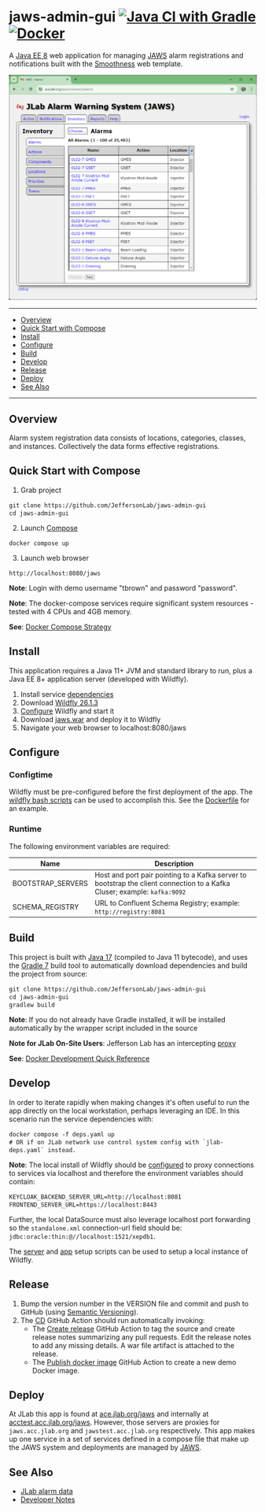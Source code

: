 # jaws-admin-gui [![Java CI with Gradle](https://github.com/JeffersonLab/jaws-admin-gui/actions/workflows/ci.yaml/badge.svg)](https://github.com/JeffersonLab/jaws-admin-gui/actions/workflows/ci.yaml) [![Docker](https://img.shields.io/docker/v/jeffersonlab/jaws-admin-gui?sort=semver&label=DockerHub)](https://hub.docker.com/r/jeffersonlab/jaws-admin-gui)
A [Java EE 8](https://en.wikipedia.org/wiki/Jakarta_EE) web application for managing [JAWS](https://github.com/JeffersonLab/jaws) alarm registrations and notifications built with the [Smoothness](https://github.com/JeffersonLab/smoothness) web template.

<p>
<a href="#"><img src="https://github.com/JeffersonLab/jaws-admin-gui/raw/main/Screenshot.png"/></a>     
</p>

---
 - [Overview](https://github.com/JeffersonLab/jaws-admin-gui#overview)
 - [Quick Start with Compose](https://github.com/JeffersonLab/jaws-admin-gui#quick-start-with-compose) 
 - [Install](https://github.com/JeffersonLab/jaws-admin-gui#install)
 - [Configure](https://github.com/JeffersonLab/jaws-admin-gui#configure)
 - [Build](https://github.com/JeffersonLab/jaws-admin-gui#build)
 - [Develop](https://github.com/JeffersonLab/jaws-admin-gui#develop)
 - [Release](https://github.com/JeffersonLab/jaws-admin-gui#release)
 - [Deploy](https://github.com/JeffersonLab/jaws-admin-gui#deploy) 
 - [See Also](https://github.com/JeffersonLab/jaws-admin-gui#see-also)
---

## Overview
Alarm system registration data consists of locations, categories, classes, and instances.  Collectively the data forms effective registrations.

## Quick Start with Compose
1. Grab project
```
git clone https://github.com/JeffersonLab/jaws-admin-gui
cd jaws-admin-gui
```
2. Launch [Compose](https://github.com/docker/compose)
```
docker compose up
```
3. Launch web browser
```
http://localhost:8080/jaws
```
**Note**: Login with demo username "tbrown" and password "password".

**Note**: The docker-compose services require significant system resources - tested with 4 CPUs and 4GB memory.

**See**: [Docker Compose Strategy](https://gist.github.com/slominskir/a7da801e8259f5974c978f9c3091d52c)

## Install
This application requires a Java 11+ JVM and standard library to run, plus a Java EE 8+ application server (developed with Wildfly).

   1. Install service [dependencies](https://github.com/JeffersonLab/jaws-admin-gui/blob/main/deps.yaml)
   1. Download [Wildfly 26.1.3](https://www.wildfly.org/downloads/)
   1. [Configure](https://github.com/JeffersonLab/jaws-admin-gui#configure) Wildfly and start it
   1. Download [jaws.war](https://github.com/JeffersonLab/jaws-admin-gui/releases) and deploy it to Wildfly
   1. Navigate your web browser to localhost:8080/jaws


## Configure

### Configtime
Wildfly must be pre-configured before the first deployment of the app. The [wildfly bash scripts](https://github.com/JeffersonLab/wildfly#configure) can be used to accomplish this. See the [Dockerfile](https://github.com/JeffersonLab/jaws-admin-gui/blob/main/Dockerfile) for an example.

### Runtime
The following environment variables are required:

| Name | Description |
|----------|---------|
| BOOTSTRAP_SERVERS | Host and port pair pointing to a Kafka server to bootstrap the client connection to a Kafka Cluser; example: `kafka:9092` |
| SCHEMA_REGISTRY | URL to Confluent Schema Registry; example: `http://registry:8081` |

## Build
This project is built with [Java 17](https://adoptium.net/) (compiled to Java 11 bytecode), and uses the [Gradle 7](https://gradle.org/) build tool to automatically download dependencies and build the project from source:

```
git clone https://github.com/JeffersonLab/jaws-admin-gui
cd jaws-admin-gui
gradlew build
```
**Note**: If you do not already have Gradle installed, it will be installed automatically by the wrapper script included in the source

**Note for JLab On-Site Users**: Jefferson Lab has an intercepting [proxy](https://gist.github.com/slominskir/92c25a033db93a90184a5994e71d0b78)

**See**: [Docker Development Quick Reference](https://gist.github.com/slominskir/a7da801e8259f5974c978f9c3091d52c#development-quick-reference)

## Develop
In order to iterate rapidly when making changes it's often useful to run the app directly on the local workstation, perhaps leveraging an IDE.  In this scenario run the service dependencies with:
```
docker compose -f deps.yaml up
# OR if on JLab network use control system config with `jlab-deps.yaml` instead.
```
**Note**: The local install of Wildfly should be [configured](https://github.com/JeffersonLab/jaws-admin-gui#configure) to proxy connections to services via localhost and therefore the environment variables should contain:
```
KEYCLOAK_BACKEND_SERVER_URL=http://localhost:8081
FRONTEND_SERVER_URL=https://localhost:8443
```
Further, the local DataSource must also leverage localhost port forwarding so the `standalone.xml` connection-url field should be: `jdbc:oracle:thin:@//localhost:1521/xepdb1`.  

The [server](https://github.com/JeffersonLab/wildfly/blob/main/scripts/server-setup.sh) and [app](https://github.com/JeffersonLab/wildfly/blob/main/scripts/app-setup.sh) setup scripts can be used to setup a local instance of Wildfly. 

## Release
1. Bump the version number in the VERSION file and commit and push to GitHub (using [Semantic Versioning](https://semver.org/)).
2. The [CD](https://github.com/JeffersonLab/jaws-admin-gui/blob/main/.github/workflows/cd.yaml) GitHub Action should run automatically invoking:
    - The [Create release](https://github.com/JeffersonLab/java-workflows/blob/main/.github/workflows/gh-release.yml) GitHub Action to tag the source and create release notes summarizing any pull requests.   Edit the release notes to add any missing details.  A war file artifact is attached to the release.
    - The [Publish docker image](https://github.com/JeffersonLab/container-workflows/blob/main/.github/workflows/docker-publish.yaml) GitHub Action to create a new demo Docker image.

## Deploy
At JLab this app is found at [ace.jlab.org/jaws](https://ace.jlab.org/jaws) and internally at [acctest.acc.jlab.org/jaws](https://acctest.acc.jlab.org/jaws).  However, those servers are proxies for `jaws.acc.jlab.org` and `jawstest.acc.jlab.org` respectively.  This app makes up one service in a set of services defined in a compose file that make up the JAWS system and deployments are managed by [JAWS](https://github.com/JeffersonLab/jaws).

## See Also
- [JLab alarm data](https://github.com/JeffersonLab/alarms)
- [Developer Notes](https://github.com/JeffersonLab/jaws-admin-gui/wiki/Developer-Notes)
